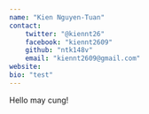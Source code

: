 ```yaml
---
name: "Kien Nguyen-Tuan"
contact:
    twitter: "@kiennt26"
    facebook: "kiennt2609"
    github: "ntk148v"
    email: "kiennt2609@gmail.com"
website:
bio: "test"
---
```


Hello may cung!
